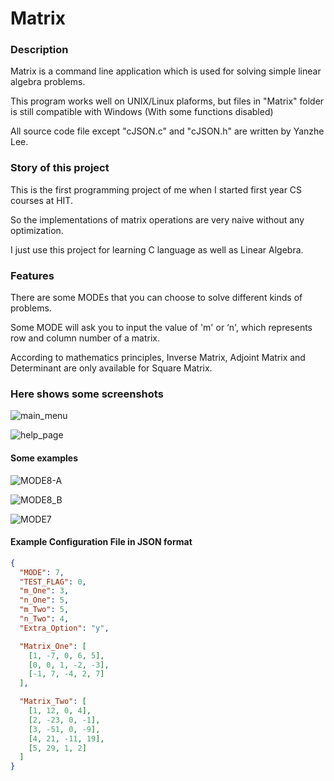 # Matrix

### Description
Matrix is a command line application which is used for solving simple linear algebra problems.

This program works well on UNIX/Linux plaforms, but files in "Matrix" folder is still compatible with Windows (With some functions disabled)

All source code file except "cJSON.c" and "cJSON.h" are written by Yanzhe Lee.

### Story of this project

This is the first programming project of me when I started first year CS courses at HIT.

So the implementations of matrix operations are very naive without any optimization.

I just use this project for learning C language as well as Linear Algebra.

### Features

There are some MODEs that you can choose to solve different kinds of problems.

Some MODE will ask you to input the value of 'm' or ‘n', which represents row and column number of a matrix.

According to mathematics principles, Inverse Matrix, Adjoint Matrix and Determinant are only available for Square Matrix.

### Here shows some screenshots

![main_menu](main_menu.png)

![help_page](help_page.png)

#### Some examples

![MODE8-A](MODE8-A.png)

![MODE8_B](MODE8-B.png)

![MODE7](MODE7.png)

#### Example Configuration File in JSON format

```json
{
  "MODE": 7,
  "TEST_FLAG": 0,
  "m_One": 3,
  "n_One": 5,
  "m_Two": 5,
  "n_Two": 4,
  "Extra_Option": "y",

  "Matrix_One": [
    [1, -7, 0, 6, 5],
    [0, 0, 1, -2, -3],
    [-1, 7, -4, 2, 7]
  ],

  "Matrix_Two": [
    [1, 12, 0, 4],
    [2, -23, 0, -1],
    [3, -51, 0, -9],
    [4, 21, -11, 19],
    [5, 29, 1, 2]
  ]
}
```
